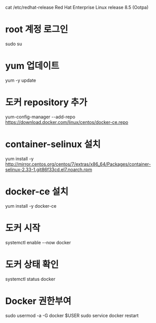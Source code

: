 
cat /etc/redhat-release
Red Hat Enterprise Linux release 8.5 (Ootpa)


# root 계정 로그인
sudo su

# yum 업데이트
yum -y update

# 도커 repository 추가
yum-config-manager --add-repo https://download.docker.com/linux/centos/docker-ce.repo

# container-selinux 설치
yum install -y http://mirror.centos.org/centos/7/extras/x86_64/Packages/container-selinux-2.33-1.git86f33cd.el7.noarch.rpm

# docker-ce 설치
yum install -y docker-ce

# 도커 시작
systemctl enable --now docker
# 도커 상태 확인
systemctl status docker

# Docker 권한부여
sudo usermod -a -G docker $USER
sudo service docker restart